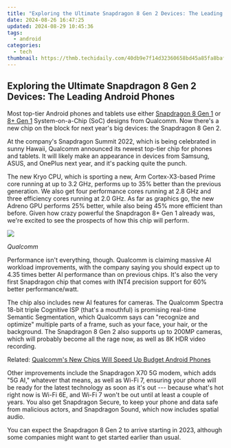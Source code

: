 ```yaml
---
title: "Exploring the Ultimate Snapdragon 8 Gen 2 Devices: The Leading Android Phones"
date: 2024-08-26 16:47:25
updated: 2024-08-29 10:45:36
tags:
  - android
categories:
  - tech
thumbnail: https://thmb.techidaily.com/40db9e7f14d32360658bd45a85fa8baf591a4c12413f48e4137aa1f90c61fa60.jpg
---
```


## Exploring the Ultimate Snapdragon 8 Gen 2 Devices: The Leading Android Phones

Most top-tier Android phones and tablets use either [Snapdragon 8 Gen 1](https://instagram-clips.techidaily.com/a-detailed-walkthrough-for-integrating-instagram-effects-on-archive-media-for-2024/) or [8+ Gen 1](https://extra-guidance.techidaily.com/updated-storytelling-methodologies-for-the-documentarian/) System-on-a-Chip (SoC) designs from Qualcomm. Now there's a new chip on the block for next year's big devices: the Snapdragon 8 Gen 2.

 At the company's Snapdragon Summit 2022, which is being celebrated in sunny Hawaii, Qualcomm announced its newest top-tier chip for phones and tablets. It will likely make an appearance in devices from Samsung, ASUS, and OnePlus next year, and it's packing quite the punch.

 The new Kryo CPU, which is sporting a new, Arm Cortex-X3-based Prime core running at up to 3.2 GHz, performs up to 35% better than the previous generation. We also get four performance cores running at 2.8 GHz and three efficiency cores running at 2.0 GHz. As far as graphics go, the new Adreno GPU performs 25% better, while also being 45% more efficient than before. Given how crazy powerful the Snapdragon 8+ Gen 1 already was, we're excited to see the prospects of how this chip will perform.

![](https://static1.howtogeekimages.com/wordpress/wp-content/uploads/2022/11/Snapdragon-8-Gen-2-Chip.jpg) 

_Qualcomm_

 Performance isn't everything, though. Qualcomm is claiming massive AI workload improvements, with the company saying you should expect up to 4.35 times better AI performance than on previous chips. It's also the very first Snapdragon chip that comes with INT4 precision support for 60% better performance/watt.

 The chip also includes new AI features for cameras. The Qualcomm Spectra 18-bit triple Cognitive ISP (that's a mouthful) is promising real-time Semantic Segmentation, which Qualcomm says can "recognize and optimize" multiple parts of a frame, such as your face, your hair, or the background. The Snapdragon 8 Gen 2 also supports up to 200MP cameras, which will probably become all the rage now, as well as 8K HDR video recording.

Related: [Qualcomm's New Chips Will Speed Up Budget Android Phones](https://extra-guidance.techidaily.com/in-2024-snapshot-selection-unveiling-the-top-10-camera-lenses/) 

 Other improvements include the Snapdragon X70 5G modem, which adds "5G AI," whatever that means, as well as Wi-Fi 7, ensuring your phone will be ready for the latest technology as soon as it's out --- because what's hot right now is Wi-Fi 6E, and Wi-Fi 7 won't be out until at least a couple of years. You also get Snapdragon Secure, to keep your phone and data safe from malicious actors, and Snapdragon Sound, which now includes spatial audio.

 You can expect the Snapdragon 8 Gen 2 to arrive starting in 2023, although some companies might want to get started earlier than usual.

<ins class="adsbygoogle"
     style="display:block"
     data-ad-format="autorelaxed"
     data-ad-client="ca-pub-7571918770474297"
     data-ad-slot="1223367746"></ins>



<ins class="adsbygoogle"
     style="display:block"
     data-ad-client="ca-pub-7571918770474297"
     data-ad-slot="8358498916"
     data-ad-format="auto"
     data-full-width-responsive="true"></ins>
